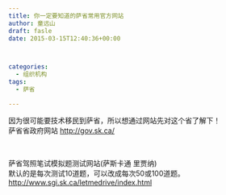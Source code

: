 ```yaml
---
title: 你一定要知道的萨省常用官方网站
author: 童远山
draft: fasle
date: 2015-03-15T12:40:36+00:00



categories:
  - 组织机构
tags:
  - 萨省

---
```

因为很可能要技术移民到萨省，所以想通过网站先对这个省了解下！  
萨省省政府网站 <a href="http://gov.sk.ca/" target="_blank">http://gov.sk.ca/</a>

&nbsp;

萨省驾照笔试模拟题测试网站(萨斯卡通 里贾纳)  
默认的是每次测试10道题，可以改成每次50或100道题。  
<a href="http://www.sgi.sk.ca/letmedrive/index.html" target="_blank">http://www.sgi.sk.ca/letmedrive/index.html</a>
